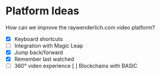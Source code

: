 # Platform Ideas

 How can we improve the raywenderlich.com video platform?

- [x] Keyboard shortcuts
- [ ] Integration with Magic Leap
- [x] Jump back/forward
- [x] Remember last watched
- [ ] 360° video experience
[ ] Blockchains with BASIC
